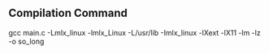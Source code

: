 ## Compilation Command

gcc main.c -Lmlx_linux -lmlx_Linux -L/usr/lib -Imlx_linux -lXext -lX11 -lm -lz -o so_long